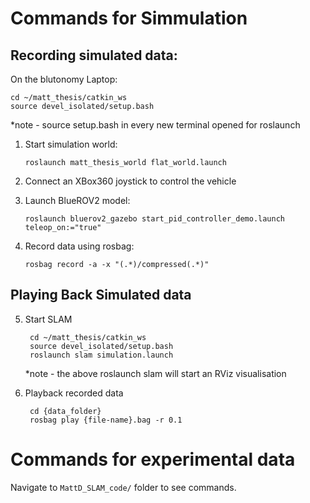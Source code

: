 # Commands for Simmulation

## Recording simulated data:
On the blutonomy Laptop:

    cd ~/matt_thesis/catkin_ws
    source devel_isolated/setup.bash
    
*note - source setup.bash in every new terminal opened for roslaunch

1) Start simulation world:
    
       roslaunch matt_thesis_world flat_world.launch
       
2) Connect an XBox360 joystick to control the vehicle
3) Launch BlueROV2 model:
      
       roslaunch bluerov2_gazebo start_pid_controller_demo.launch teleop_on:="true"
       
4) Record data using rosbag:
      
       rosbag record -a -x "(.*)/compressed(.*)"
       
## Playing Back Simulated data
5) Start SLAM

        cd ~/matt_thesis/catkin_ws
        source devel_isolated/setup.bash
        roslaunch slam simulation.launch
        
   *note - the above roslaunch slam will start an RViz visualisation
6) Playback recorded data

        cd {data_folder}
        rosbag play {file-name}.bag -r 0.1
        
# Commands for experimental data
Navigate to `MattD_SLAM_code/` folder to see commands.
        
